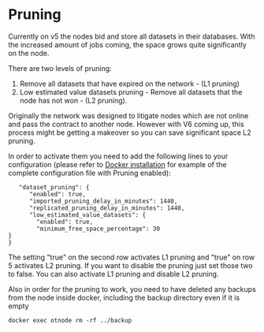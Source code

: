 # Pruning

Currently on v5 the nodes bid and store all datasets in their databases. With the increased amount of jobs coming, the space grows quite significantly on the node.

There are two levels of pruning:

1. Remove all datasets that have expired on the network - \(L1 pruning\)
2. Low estimated value datasets pruning - Remove all datasets that the node has not won - \(L2 pruning\).

Originally the network was designed to litigate nodes which are not online and pass the contract to another node. However with V6 coming up, this process might be getting a makeover so you can save significant space L2 pruning.

In order to activate them you need to add the following lines to your configuration \(please refer to [Docker installation](../node-installations/docker.md#5-setup-the-configuration-file) for example of the complete configuration file with Pruning enabled\):

```text
   "dataset_pruning": {
      "enabled": true,
      "imported_pruning_delay_in_minutes": 1440,
      "replicated_pruning_delay_in_minutes": 1440,
      "low_estimated_value_datasets": {
        "enabled": true,
        "minimum_free_space_percentage": 30
}
}
```

The setting "true" on the second row activates L1 pruning and "true" on row 5 activates L2 pruning. If you want to disable the pruning just set those two to false. You can also activate L1 pruning and disable L2 pruning.

Also in order for the pruning to work, you need to have deleted any backups from the node inside docker, including the backup directory even if it is empty

```text
docker exec otnode rm -rf ../backup
```



